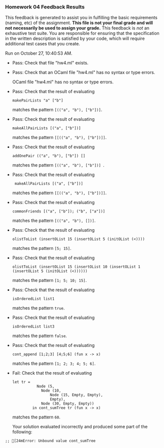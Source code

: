 ### Homework 04 Feedback Results

This feedback is generated to assist you in fulfilling the basic requirements (naming, etc) of the assignment. 
            **This file is not your final grade and will not necessarily be used to assign your grade.** 
            This feedback is *not* an exhaustive test suite. You are responsible for ensuring that the specification in the
            written description is satisfied by your code, which will require additional test cases that you create.

Run on October 27, 10:40:53 AM.

+ Pass: Check that file "hw4.ml" exists.

+ Pass: Check that an OCaml file "hw4.ml" has no syntax or type errors.

    OCaml file "hw4.ml" has no syntax or type errors.



+ Pass: 
Check that the result of evaluating
   ```
   makePairLists "a" ["b"]
   ```
   matches the pattern `
            [(("a", "b"), ["b"])]
            `.

   




+ Pass: 
Check that the result of evaluating
   ```
   makeAllPairLists [("a", ["b"])]
   ```
   matches the pattern `
            [[(("a", "b"), ["b"])]]
            `.

   




+ Pass: 
Check that the result of evaluating
   ```
   addOnePair (("a", "b"), ["b"]) []
   ```
   matches the pattern `
             [(("a", "b"), ["b"])] 
            `.

   




+ Pass: 
Check that the result of evaluating
   ```
    makeAllPairLists [("a", ["b"])]
   ```
   matches the pattern `
             [[(("a", "b"), ["b"])]]
            `.

   




+ Pass: 
Check that the result of evaluating
   ```
   commonFriends [("a", ["b"]); ("b", ["a"])]
   ```
   matches the pattern `
             [(("a", "b"), [])]
            `.

   




+ Pass: 
Check that the result of evaluating
   ```
   olistToList (insertOList 15 (insertOList 5 (initOList (<))))
   ```
   matches the pattern `
            [5; 15]
            `.

   




+ Pass: 
Check that the result of evaluating
   ```
   olistToList (insertOList 15 (insertOList 10 (insertOList 1 (insertOList 5 (initOList (<))))))
   ```
   matches the pattern `
            [1; 5; 10; 15]
            `.

   




+ Pass: 
Check that the result of evaluating
   ```
   isOrderedList list1
   ```
   matches the pattern `
            true
            `.

   




+ Pass: 
Check that the result of evaluating
   ```
   isOrderedList list3
   ```
   matches the pattern `
            false
            `.

   




+ Pass: 
Check that the result of evaluating
   ```
   cont_append [1;2;3] [4;5;6] (fun x -> x)
   ```
   matches the pattern `
                [1; 2; 3; 4; 5; 6]
            `.

   




+ Fail: 
Check that the result of evaluating
   ```
   let tr = 
              Node (5, 
                Node (10, 
                    Node (15, Empty, Empty), 
                    Empty), 
                Node (30, Empty, Empty))
            in cont_sumTree tr (fun x -> x)
   ```
   matches the pattern `
                60
            `.

   


   Your solution evaluated incorrectly and produced some part of the following:

 ` ;;
[24mError: Unbound value cont_sumTree
`


